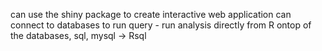can use the shiny package to create interactive web application
can connect to databases to run query - run analysis directly from R ontop of the databases, sql, mysql -> Rsql



